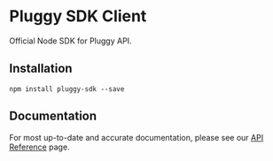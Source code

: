 # Pluggy SDK Client

Official Node SDK for Pluggy API.

## Installation

`npm install pluggy-sdk --save`

## Documentation

For most up-to-date and accurate documentation, please see our [API Reference](https://docs.pluggy.ai) page.
